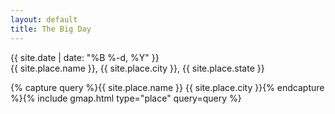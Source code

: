 ```yaml
---
layout: default
title: The Big Day
---
```


<div>
{{ site.date | date: "%B %-d, %Y" }}
</div><div>
{{ site.place.name }}, {{ site.place.city }}, {{ site.place.state }}
</div>

{% capture query %}{{ site.place.name }} {{ site.place.city }}{% endcapture %}{% include gmap.html type="place" query=query %}